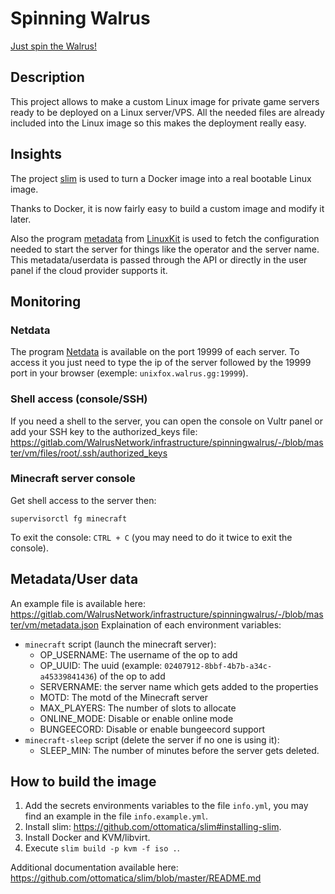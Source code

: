 # Spinning Walrus
[Just spin the Walrus!](https://youtu.be/Ckjzh0PC5fA)
## Description
This project allows to make a custom Linux image for private game servers ready to be deployed on a Linux server/VPS.
All the needed files are already included into the Linux image so this makes the deployment really easy.
## Insights
The project [slim](https://github.com/ottomatica/slim) is used to turn a Docker image into a real bootable Linux image.

Thanks to Docker, it is now fairly easy to build a custom image and modify it later.

Also the program [metadata](https://github.com/linuxkit/linuxkit/blob/master/docs/metadata.md) from [LinuxKit](https://github.com/linuxkit) is used to fetch the configuration needed to start the server for things like the operator and the server name. This metadata/userdata is passed through the API or directly in the user panel if the cloud provider supports it.
## Monitoring
### Netdata
The program [Netdata](https://www.netdata.cloud) is available on the port 19999 of each server. To access it you just need to type the ip of the server followed by the 19999 port in your browser (exemple: `unixfox.walrus.gg:19999`).
### Shell access (console/SSH)
If you need a shell to the server, you can open the console on Vultr panel or add your SSH key to the authorized_keys file: https://gitlab.com/WalrusNetwork/infrastructure/spinningwalrus/-/blob/master/vm/files/root/.ssh/authorized_keys
### Minecraft server console
Get shell access to the server then:
```
supervisorctl fg minecraft
```
To exit the console: `CTRL + C` (you may need to do it twice to exit the console).
## Metadata/User data
An example file is available here: https://gitlab.com/WalrusNetwork/infrastructure/spinningwalrus/-/blob/master/vm/metadata.json
Explaination of each environment variables:
- `minecraft` script (launch the minecraft server):
  - OP_USERNAME: The username of the op to add
  - OP_UUID: The uuid (example: `02407912-8bbf-4b7b-a34c-a45339841436`) of the op to add
  - SERVERNAME: the server name which gets added to the properties
  - MOTD: The motd of the Minecraft server
  - MAX_PLAYERS: The number of slots to allocate
  - ONLINE_MODE: Disable or enable online mode
  - BUNGEECORD: Disable or enable bungeecord support
- `minecraft-sleep` script (delete the server if no one is using it):
  - SLEEP_MIN: The number of minutes before the server gets deleted.
## How to build the image
1. Add the secrets environments variables to the file `info.yml`, you may find an example in the file `info.example.yml`.
2. Install slim: https://github.com/ottomatica/slim#installing-slim.
3. Install Docker and KVM/libvirt.
5. Execute `slim build -p kvm -f iso .`.

Additional documentation available here: https://github.com/ottomatica/slim/blob/master/README.md